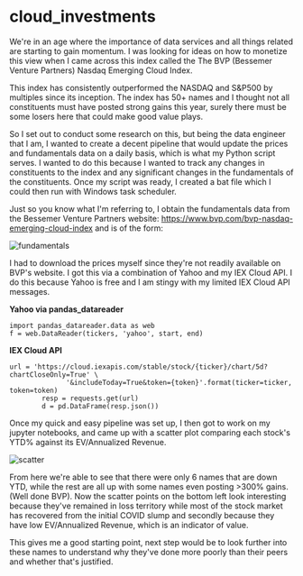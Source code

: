 # cloud_investments

We're in an age where the importance of data services and all things related are starting to gain momentum. I was looking for ideas on how to monetize this view when I came across this index called the The BVP (Bessemer Venture Partners) Nasdaq Emerging Cloud Index.

This index has consistently outperformed the NASDAQ and S&P500 by multiples since its inception. The index has 50+ names and I thought not all constituents must have posted strong gains this year, surely there must be some losers here that could make good value plays. 

So I set out to conduct some research on this, but being the data engineer that I am, I wanted to create a decent pipeline that would update the prices and fundamentals data on a daily basis, which is what my Python script serves. I wanted to do this because I wanted to track any changes in constituents to the index and any significant changes in the fundamentals of the constituents. Once my script was ready, I created a bat file which I could then run with Windows task scheduler.

Just so you know what I'm referring to, I obtain the fundamentals data from the Bessemer Venture Partners website: https://www.bvp.com/bvp-nasdaq-emerging-cloud-index and is of the form: 

![fundamentals](https://i.imgur.com/tlwpWbi.png)

I had to download the prices myself since they're not readily available on BVP's website. I got this via a combination of Yahoo and my IEX Cloud API. I do this because Yahoo is free and I am stingy with my limited IEX Cloud API messages. 

**Yahoo via pandas_datareader**
```
import pandas_datareader.data as web
f = web.DataReader(tickers, 'yahoo', start, end)
```

**IEX Cloud API**
```
url = 'https://cloud.iexapis.com/stable/stock/{ticker}/chart/5d?chartCloseOnly=True' \
              '&includeToday=True&token={token}'.format(ticker=ticker, token=token)
        resp = requests.get(url)
        d = pd.DataFrame(resp.json())
```

Once my quick and easy pipeline was set up, I then got to work on my jupyter notebooks, and came up with a scatter plot comparing each stock's YTD% against its EV/Annualized Revenue.

![scatter](https://i.imgur.com/8eTftZZ.png)

From here we're able to see that there were only 6 names that are down YTD, while the rest are all up with some names even posting >300% gains. (Well done BVP). Now the scatter points on the bottom left look interesting because they've remained in loss territory while most of the stock market has recovered from the initial COVID slump and secondly because they have low EV/Annualized Revenue, which is an indicator of value.

This gives me a good starting point, next step would be to look further into these names to understand why they've done more poorly than their peers and whether that's justified. 
